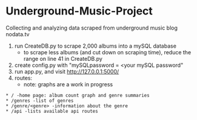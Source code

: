 # Underground-Music-Project
Collecting and analyzing data scraped from underground music blog nodata.tv

1. run CreateDB.py to scrape 2,000 albums into a mySQL database
      - to scrape less albums (and cut down on scraping time), reduce the range on line 41 in CreateDB.py
2. create config.py with "mySQLpassword = <your mySQL password"
3. run app.py, and visit http://127.0.0.1:5000/
3. routes: 
      - note: graphs are a work in progress
```
* / -home page: album count graph and genre summaries
* /genres -list of genres
* /genre/<genre> -information about the genre
* /api -lists available api routes
```
